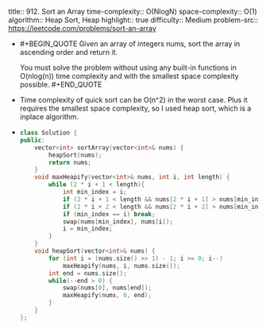 title:: 912. Sort an Array
time-complexity:: O(NlogN)
space-complexity:: O(1)
algorithm:: Heap Sort, Heap
highlight:: true
difficulty:: Medium
problem-src:: https://leetcode.com/problems/sort-an-array

- #+BEGIN_QUOTE
  Given an array of integers nums, sort the array in ascending order and return it.
  
  You must solve the problem without using any built-in functions in O(nlog(n)) time complexity and with the smallest space complexity possible.
  #+END_QUOTE
- Time complexity of quick sort can be O(n^2) in the worst case. Plus it requires the smallest space complexity, so I used heap sort, which is a inplace algorithm.
- ```cpp
  class Solution {
  public:
      vector<int> sortArray(vector<int>& nums) {
          heapSort(nums);
          return nums;
      }
      void maxHeapify(vector<int>& nums, int i, int length) {
          while (2 * i + 1 < length){
              int min_index = i;
              if (2 * i + 1 < length && nums[2 * i + 1] > nums[min_index]) min_index = 2 * i + 1;
              if (2 * i + 2 < length && nums[2 * i + 2] > nums[min_index]) min_index = 2 * i + 2;
              if (min_index == i) break;
              swap(nums[min_index], nums[i]);
              i = min_index;
          }
      }
      void heapSort(vector<int>& nums) {
          for (int i = (nums.size() >> 1) - 1; i >= 0; i--) 
              maxHeapify(nums, i, nums.size());
          int end = nums.size();
          while(--end > 0) {
              swap(nums[0], nums[end]);
              maxHeapify(nums, 0, end);
          }
      }
  };
  ```